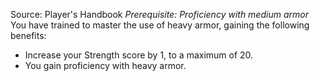 Source: Player's Handbook
*Prerequisite: Proficiency with medium armor*
You have trained to master the use of heavy armor, gaining the following benefits:
* Increase your Strength score by 1, to a maximum of 20.
* You gain proficiency with heavy armor.